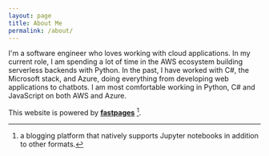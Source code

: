 ```yaml
---
layout: page
title: About Me
permalink: /about/
---
```


I'm a software engineer who loves working with cloud applications. In my current role, 
I am spending a lot of time in the AWS ecosystem building serverless backends with Python. In the past, I have worked with C#, the Microsoft stack, and Azure, doing everything from developing web applications to chatbots. I am most comfortable working in Python, C# and JavaScript on both AWS and Azure.

This website is powered by **[fastpages](https://github.com/fastai/fastpages)** [^1].



[^1]:a blogging platform that natively supports Jupyter notebooks in addition to other formats.
